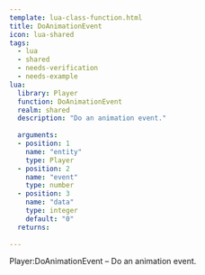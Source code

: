 ```yaml
---
template: lua-class-function.html
title: DoAnimationEvent
icon: lua-shared
tags:
  - lua
  - shared
  - needs-verification
  - needs-example
lua:
  library: Player
  function: DoAnimationEvent
  realm: shared
  description: "Do an animation event."
  
  arguments:
  - position: 1
    name: "entity"
    type: Player
  - position: 2
    name: "event"
    type: number
  - position: 3
    name: "data"
    type: integer
    default: "0"
  returns:
    
---
```


<div class="lua__search__keywords">
Player:DoAnimationEvent &#x2013; Do an animation event.
</div>
